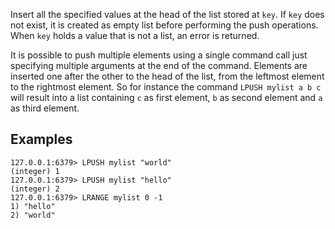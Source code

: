 Insert all the specified values at the head of the list stored at `key`.
If `key` does not exist, it is created as empty list before performing the push
operations.
When `key` holds a value that is not a list, an error is returned.

It is possible to push multiple elements using a single command call just
specifying multiple arguments at the end of the command.
Elements are inserted one after the other to the head of the list, from the
leftmost element to the rightmost element.
So for instance the command `LPUSH mylist a b c` will result into a list
containing `c` as first element, `b` as second element and `a` as third element.

## Examples

```valkey-cli
127.0.0.1:6379> LPUSH mylist "world"
(integer) 1
127.0.0.1:6379> LPUSH mylist "hello"
(integer) 2
127.0.0.1:6379> LRANGE mylist 0 -1
1) "hello"
2) "world"
```
